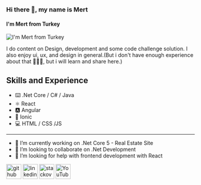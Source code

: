 ### Hi there 👋, my name is Mert
#### I'm Mert from Turkey
![I'm Mert from Turkey](https://s3.amazonaws.com/keybase_processed_uploads/ca7b44e354a47e8e7efb1ad3b3bb0205_360_360.jpg)

I do content on Design, development and some code challenge solution. I also enjoy ui, ux, and design in general.(But i don't have enough experience about that 🤦‍♂️😅, but i will learn and share here.)

## Skills and Experience
* ⌨️ .Net Core / C# / Java
* ⚛️ React 
* 🅰️ Angular
* 📱 Ionic
* 💻 HTML / CSS /JS

<hr>

- 🔭 I’m currently working on .Net Core 5 - Real Estate Site 
- 👯 I’m looking to collaborate on .Net Development 
- 🤔 I’m looking for help with frontend development with React 


[<img src='https://cdn.jsdelivr.net/npm/simple-icons@3.0.1/icons/github.svg' alt='github' height='40'>](https://github.com/Mrbunul)  [<img src='https://cdn.jsdelivr.net/npm/simple-icons@3.0.1/icons/linkedin.svg' alt='linkedin' height='40'>](https://www.linkedin.com/in/bunulmert/)  [<img src='https://cdn.jsdelivr.net/npm/simple-icons@3.0.1/icons/stackoverflow.svg' alt='stackoverflow' height='40'>](https://stackoverflow.com/users/18214921)  [<img src='https://cdn.jsdelivr.net/npm/simple-icons@3.0.1/icons/youtube.svg' alt='YouTube' height='40'>](https://www.youtube.com/channel/UCN98WxQ5HRjMIqCVsVE9d3A)  

